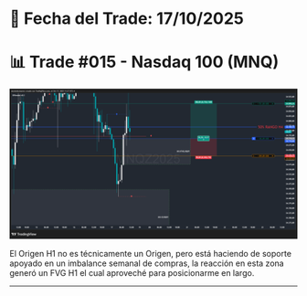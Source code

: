 # 📅 Fecha del Trade: 17/10/2025
# 📊 Trade #015 - Nasdaq 100 (MNQ)

![Gráfico del Trade](trade_015.png) <!-- Asegúrate que el nombre coincida exactamente -->

El Origen H1 no es técnicamente un Origen, pero está haciendo de soporte apoyado en un imbalance semanal de compras, la reacción en esta zona generó un FVG H1 el cual aproveché para posicionarme en largo.



---

